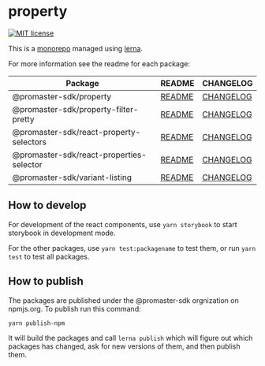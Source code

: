 # property

[![MIT license][license-image]][license-url]

This is a [monorepo](https://medium.com/@maoberlehner/monorepos-in-the-wild-33c6eb246cb9) managed using [lerna](https://lernajs.io/).

For more information see the readme for each package:

| Package                                  | README                                                 | CHANGELOG                                                    |
| ---------------------------------------- | ------------------------------------------------------ | ------------------------------------------------------------ |
| @promaster-sdk/property                  | [README](packages/property/README.md)                  | [CHANGELOG](packages/property/CHANGELOG.md)                  |
| @promaster-sdk/property-filter-pretty    | [README](packages/property-filter-pretty/README.md)    | [CHANGELOG](packages/property-filter-pretty/CHANGELOG.md)    |
| @promaster-sdk/react-property-selectors  | [README](packages/react-property-selectors/README.md)  | [CHANGELOG](packages/react-property-selectors/CHANGELOG.md)  |
| @promaster-sdk/react-properties-selector | [README](packages/react-properties-selector/README.md) | [CHANGELOG](packages/react-properties-selector/CHANGELOG.md) |
| @promaster-sdk/variant-listing           | [README](packages/variant-listing/README.md)           | [CHANGELOG](packages/variant-listing/CHANGELOG.md)           |

## How to develop

For development of the react components, use `yarn storybook` to start storybook in development mode.

For the other packages, use `yarn test:packagename` to test them, or run `yarn test` to test all packages.

## How to publish

The packages are published under the @promaster-sdk orgnization on npmjs.org. To publish run this command:

```
yarn publish-npm
```

It will build the packages and call `lerna publish` which will figure out which packages has changed, ask for new versions of them, and then publish them.

[license-image]: https://img.shields.io/github/license/promaster-sdk/property.svg?style=flat
[license-url]: https://opensource.org/licenses/MIT
